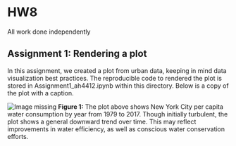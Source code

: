 # HW8
All work done independently

## Assignment 1: Rendering a plot
In this assignment, we created a plot from urban data, keeping in mind data visualization best practices. The reproducible code to rendered the plot is stored in Assignment1_ah4412.ipynb within this directory. Below is a copy of the plot with a caption.  

![Image missing](water_plot.png)
**Figure 1:** The plot above shows New York City per capita water consumption by year from 1979 to 2017. Though initially turbulent, the plot shows a general downward trend over time. This may reflect improvements in water efficiency, as well as conscious water conservation efforts.